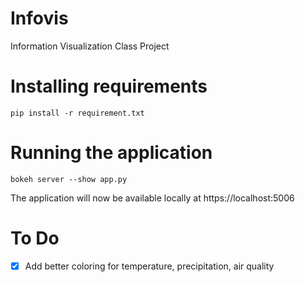 # Infovis

Information Visualization Class Project

# Installing requirements

    pip install -r requirement.txt

# Running the application

    bokeh server --show app.py

The application will now be available locally at https://localhost:5006


# To Do
* [X] Add better coloring for temperature, precipitation, air quality

